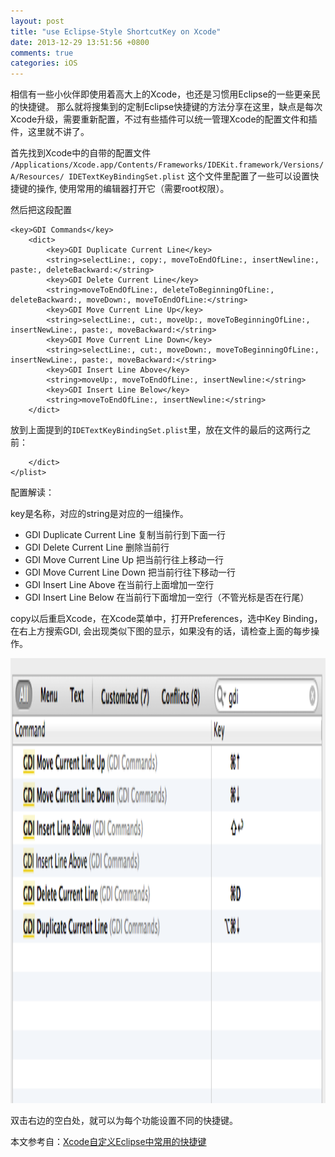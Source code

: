 ```yaml
---
layout: post
title: "use Eclipse-Style ShortcutKey on Xcode"
date: 2013-12-29 13:51:56 +0800
comments: true
categories: iOS
---
```


相信有一些小伙伴即使用着高大上的Xcode，也还是习惯用Eclipse的一些更亲民的快捷键。
那么就将搜集到的定制Eclipse快捷键的方法分享在这里，缺点是每次Xcode升级，需要重新配置，不过有些插件可以统一管理Xcode的配置文件和插件，这里就不讲了。

首先找到Xcode中的自带的配置文件
`/Applications/Xcode.app/Contents/Frameworks/IDEKit.framework/Versions/A/Resources/
IDETextKeyBindingSet.plist` 这个文件里配置了一些可以设置快捷键的操作, 使用常用的编辑器打开它（需要root权限）。

然后把这段配置

	<key>GDI Commands</key>
		<dict>
  			<key>GDI Duplicate Current Line</key>
  			<string>selectLine:, copy:, moveToEndOfLine:, insertNewline:, paste:, deleteBackward:</string>
  			<key>GDI Delete Current Line</key>
  			<string>moveToEndOfLine:, deleteToBeginningOfLine:, deleteBackward:, moveDown:, moveToEndOfLine:</string>
  			<key>GDI Move Current Line Up</key>
  			<string>selectLine:, cut:, moveUp:, moveToBeginningOfLine:, insertNewLine:, paste:, moveBackward:</string>
  			<key>GDI Move Current Line Down</key>
  			<string>selectLine:, cut:, moveDown:, moveToBeginningOfLine:, insertNewLine:, paste:, moveBackward:</string>
  			<key>GDI Insert Line Above</key>
  			<string>moveUp:, moveToEndOfLine:, insertNewline:</string>
  			<key>GDI Insert Line Below</key>
  			<string>moveToEndOfLine:, insertNewline:</string>
		</dict>
		
放到上面提到的`IDETextKeyBindingSet.plist`里，放在文件的最后的这两行之前：

		</dict>
	</plist>


配置解读：

key是名称，对应的string是对应的一组操作。

* GDI Duplicate Current Line 复制当前行到下面一行
* GDI Delete Current Line 删除当前行
* GDI Move Current Line Up 把当前行往上移动一行
* GDI Move Current Line Down 把当前行往下移动一行
* GDI Insert Line Above 在当前行上面增加一空行
* GDI Insert Line Below 在当前行下面增加一空行（不管光标是否在行尾）

copy以后重启Xcode，在Xcode菜单中，打开Preferences，选中Key Binding，在右上方搜索GDI, 会出现类似下图的显示，如果没有的话，请检查上面的每步操作。

<img width="1072" height="712" src="source/images/key_binding.png"/>

双击右边的空白处，就可以为每个功能设置不同的快捷键。

本文参考自：[Xcode自定义Eclipse中常用的快捷键](http://joeyio.com/2013/07/22/xcode_key_binding_like_eclipse/)